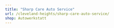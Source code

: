 ```yaml
---
title: "Sharp Care Auto Service"
url: /cleveland-heights/sharp-care-auto-service/
shop: Autowerkstatt
---
```

